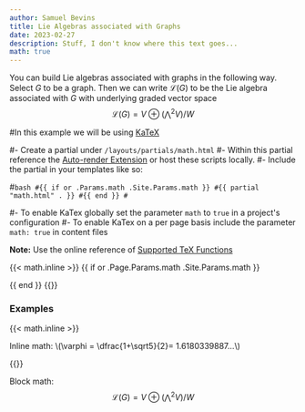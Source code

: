 ```yaml
---
author: Samuel Bevins
title: Lie Algebras associated with Graphs
date: 2023-02-27
description: Stuff, I don't know where this text goes...
math: true
---
```


You can build Lie algebras associated with graphs in the following way. 
Select $G$ to be a graph. Then we can write $\mathcal L(G)$ to be the Lie 
algebra associated with $G$ with underlying graded vector space
$$
 \mathcal L(G) = V \oplus \Big(\bigwedge^2V\Big)/W
$$
 <!--more-->

#In this example we will be using [KaTeX](https://katex.org/)

#- Create a partial under `/layouts/partials/math.html`
#- Within this partial reference the [Auto-render Extension](https://katex.org/docs/autorender.html) or host these scripts locally.
#- Include the partial in your templates like so:

#```bash
#{{ if or .Params.math .Site.Params.math }}
#{{ partial "math.html" . }}
#{{ end }}
#```

#- To enable KaTex globally set the parameter `math` to `true` in a 
project's configuration
#- To enable KaTex on a per page basis include the parameter `math: true` 
in content files

**Note:** Use the online reference of [Supported TeX Functions](https://katex.org/docs/supported.html)

{{< math.inline >}}
{{ if or .Page.Params.math .Site.Params.math }}
<!-- KaTeX -->
<link rel="stylesheet" href="https://cdn.jsdelivr.net/npm/katex@0.11.1/dist/katex.min.css" integrity="sha384-zB1R0rpPzHqg7Kpt0Aljp8JPLqbXI3bhnPWROx27a9N0Ll6ZP/+DiW/UqRcLbRjq" crossorigin="anonymous">
<script defer src="https://cdn.jsdelivr.net/npm/katex@0.11.1/dist/katex.min.js" integrity="sha384-y23I5Q6l+B6vatafAwxRu/0oK/79VlbSz7Q9aiSZUvyWYIYsd+qj+o24G5ZU2zJz" crossorigin="anonymous"></script>
<script defer src="https://cdn.jsdelivr.net/npm/katex@0.11.1/dist/contrib/auto-render.min.js" integrity="sha384-kWPLUVMOks5AQFrykwIup5lo0m3iMkkHrD0uJ4H5cjeGihAutqP0yW0J6dpFiVkI" crossorigin="anonymous" onload="renderMathInElement(document.body);"></script>
{{ end }}
{{</ math.inline >}}

### Examples

{{< math.inline >}}
<p>
Inline math: \(\varphi = \dfrac{1+\sqrt5}{2}= 1.6180339887…\)
</p>
{{</ math.inline >}}

Block math:
$$
 \mathcal L(G) = V \oplus \Big(\bigwedge^2 V\Big)/W
$$
